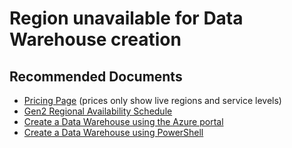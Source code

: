 <properties
	pageTitle="Availability and Connectivity/Region unavailable for Data Warehouse creation"
	description="Availability and Connectivity/Region unavailable for Data Warehouse creation"
	service="microsoft.sql"
	resource="servers"
	authors="saltug,happynicolle"
	ms.author="saltug,nicw"
	supportTopicIds="32635216"
	productPesIds="15818"
	displayOrder="1"
	selfHelpType="generic"
	resourceTags=""
	articleId="dw-availabilityandconnectivity-regionunavailablefordwcreation.md"
	cloudEnvironments="public"
/>
# Region unavailable for Data Warehouse creation

## **Recommended Documents**
* [Pricing Page](https://azure.microsoft.com/pricing/details/sql-data-warehouse/gen2/) (prices only show live regions and service levels)<br>
* [Gen2 Regional Availability Schedule](https://docs.microsoft.com/azure/sql-data-warehouse/gen2-migration-schedule)<br>
* [Create a Data Warehouse using the Azure portal](https://docs.microsoft.com/azure/sql-data-warehouse/create-data-warehouse-portal)<br>
* [Create a Data Warehouse using PowerShell](https://docs.microsoft.com/azure/sql-data-warehouse/create-data-warehouse-powershell)